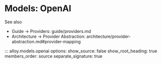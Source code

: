 # Models: OpenAI

See also
- Guide → Providers: guide/providers.md
- Architecture → Provider Abstraction: architecture/provider-abstraction.md#provider-mapping

::: alloy.models.openai
    options:
      show_source: false
      show_root_heading: true
      members_order: source
      separate_signature: true
